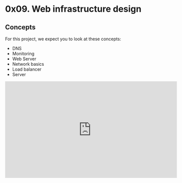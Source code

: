 # 0x09. Web infrastructure design

## Concepts
For this project, we expect you to look at these concepts:

- DNS
- Monitoring
- Web Server
- Network basics
- Load balancer
- Server

<iframe width="560" height="315" src="https://www.youtube.com/embed/lQNEW76KdYg" title="web infrastructure" frameborder="0" allow="accelerometer; autoplay; clipboard-write; encrypted-media; gyroscope; picture-in-picture" allowfullscreen></iframe>
